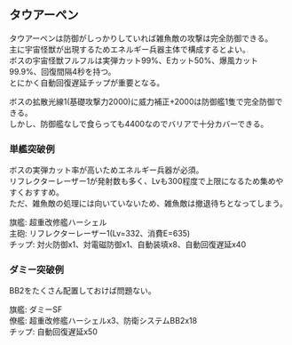 ## タウアーペン

タウアーペンは防御がしっかりしていれば雑魚敵の攻撃は完全防御できる。  
主に宇宙怪獣が出現するためエネルギー兵器主体で構成するとよい。  
ボスの宇宙怪獣フルフルは実弾カット99%、Eカット50%、爆風カット99.9%、回復間隔4秒を持つ。  
とにかく自動回復遅延チップが重要となる。  

ボスの拡散光線1(基礎攻撃力2000)に威力補正+2000は防御艦1隻で完全防御できる。  
しかし、防御艦なしで食らっても4400なのでバリアで十分カバーできる。  

### 単艦突破例

ボスの実弾カット率が高いためエネルギー兵器が必須。  
リフレクターレーザー1が発射数も多く、Lvも300程度で上限になるため集めやすくおすすめ。  
ただ、雑魚敵の処理には向いていないため、雑魚敵は撤退待ちとなってしまう。  

旗艦: 超重改修艦ハーシェル  
主砲: リフレクターレーザー1(Lv=332、消費E=635)  
チップ: 対火防御x1、対電磁防御x1、自動装填x8、自動回復遅延x40  


### ダミー突破例

BB2をたくさん配置しておけば問題ない。  

旗艦: ダミーSF  
僚艦: 超重改修艦ハーシェルx3、防衛システムBB2x18  
チップ: 自動回復遅延x50  
